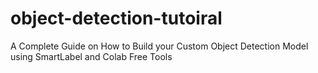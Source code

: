 # object-detection-tutoiral
A Complete Guide on How to Build your Custom Object Detection Model using SmartLabel and Colab Free Tools
